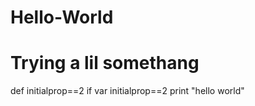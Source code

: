 # Hello-World
# Trying a lil somethang
def initialprop==2
  if var initialprop==2
  print "hello world"
